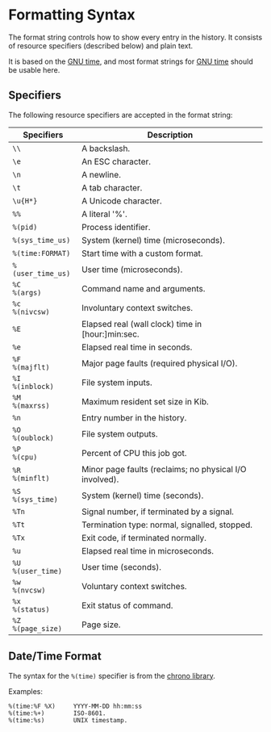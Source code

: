 # Formatting Syntax

The format string controls how to show every entry in the history. It consists
of resource specifiers (described below) and plain text.

It is based on the [GNU time], and most format strings for [GNU time] should be
usable here.

## Specifiers

The following resource specifiers are accepted in the format string:

| Specifiers | Description |
|------------|-------------|
|`\\` | A backslash. |
|`\e` | An ESC character. |
|`\n` | A newline. |
|`\t` | A tab character. |
|`\u{H*}` | A Unicode character. |
|`%%` | A literal '%'. |
|`%(pid)` | Process identifier. |
|`%(sys_time_us)` | System (kernel) time (microseconds). |
|`%(time:FORMAT)` | Start time with a custom format. |
|`%(user_time_us)` | User time (microseconds). |
|`%C`<br>`%(args)` | Command name and arguments. |
|`%c`<br>`%(nivcsw)` | Involuntary context switches. |
|`%E` | Elapsed real (wall clock) time in [hour:]min:sec. |
|`%e` | Elapsed real time in seconds. |
|`%F`<br>`%(majflt)` | Major page faults (required physical I/O). |
|`%I`<br>`%(inblock)` | File system inputs. |
|`%M`<br>`%(maxrss)` | Maximum resident set size in Kib. |
|`%n` | Entry number in the history. |
|`%O`<br>`%(oublock)` | File system outputs. |
|`%P`<br>`%(cpu)` | Percent of CPU this job got. |
|`%R`<br>`%(minflt)` | Minor page faults (reclaims; no physical I/O involved). |
|`%S`<br>`%(sys_time)` | System (kernel) time (seconds). |
|`%Tn` | Signal number, if terminated by a signal. |
|`%Tt` | Termination type: normal, signalled, stopped. |
|`%Tx` | Exit code, if terminated normally. |
|`%u` | Elapsed real time in microseconds. |
|`%U`<br>`%(user_time)` | User time (seconds). |
|`%w`<br>`%(nvcsw)` | Voluntary context switches. |
|`%x`<br>`%(status)` | Exit status of command. |
|`%Z`<br>`%(page_size)` | Page size. |

## Date/Time Format

The syntax for the `%(time)` specifier is from the [chrono library].

Examples:

    %(time:%F %X)     YYYY-MM-DD hh:mm:ss
    %(time:%+)        ISO-8601.
    %(time:%s)        UNIX timestamp.

[chrono library]: https://docs.rs/chrono/latest/chrono/format/strftime/index.html
[GNU time]: https://www.gnu.org/software/time/

